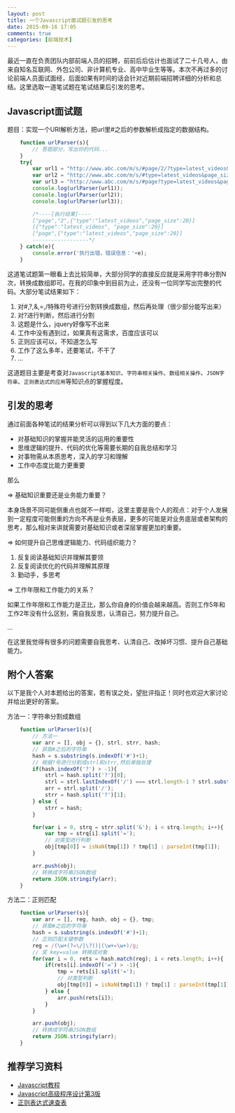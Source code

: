 ```yaml
---
layout: post
title: 一个Javascript面试题引发的思考
date: 2015-09-16 17:05
comments: true
categories: [前端技术]
---
```


最近一直在负责团队内部前端人员的招聘，前前后后估计也面试了二十几号人，由来自知名互联网、外包公司、非计算机专业、高中毕业生等等。本次不再过多的讨论前端人员面试面经，后面如果有时间的话会针对近期前端招聘详细的分析和总结。这里选取一道笔试题在笔试结果后引发的思考。

## Javascript面试题

题目：实现一个URI解析方法，把url里#之后的参数解析成指定的数据结构。

```javascript
    function urlParser(s){
        // 答题部分，写出你的代码...
    }
    try{
        var url1 = "http://www.abc.com/m/s/#page/2/?type=latest_videos&page_size=20";
        var url2 = "http://www.abc.com/m/s/#type=latest_videos&page_size=20";
        var url3 = "http://www.abc.com/m/s/#page?type=latest_videos&page_size=20";
        console.log(urlParser(url1));
        console.log(urlParser(url2));
        console.log(urlParser(url3));

        /*----[执行结果]----
        ["page","2",{"type":"latest_videos","page_size":20}]
        [{"type":"latest_videos", "page_size":20}]
        ["page",{"type":"latest_videos","page_size":20}]
        ------------------*/
    } catch(e){
        console.error('执行出错，错误信息：'+e);
    }
```

这道笔试题第一眼看上去比较简单，大部分同学的直接反应就是采用字符串分割N次，转换成数组即可。在我的印象中到目前为止，还没有一位同学写出完整的代码。大部分笔试结果如下：

<!--more-->

1. 对#,?,&,=,/特殊符号进行分割转换成数组，然后再处理（很少部分能写出来）
2. 对?进行判断，然后进行分割
3. 这题是什么，jquery好像写不出来
4. 工作中没有遇到过，如果真有这需求，百度应该可以
5. 正则应该可以，不知道怎么写
6. 工作了这么多年，还要笔试，不干了
7. ...

这道题目主要是考查对``Javascript基本知识``、``字符串相关操作``、``数组相关操作``、``JSON字符串``、``正则表达式的应用``等知识点的掌握程度。

## 引发的思考

通过前面各种笔试的结果分析可以得到以下几大方面的要点：

- 对基础知识的掌握并能灵活的运用的重要性
- 思维逻辑的提升、代码的优化等需要长期的自我总结和学习
- 对事物需从本质思考，深入的学习和理解
- 工作中态度比能力更重要

那么

=> 基础知识重要还是业务能力重要？

本身场景不同可能侧重点也就不一样啦，这里主要是我个人的观点：对于个人发展到一定程度可能侧重的方向不再是业务表层，更多的可能是对业务底层或者架构的思考，那么相对来讲就需要对基础知识或者深层掌握更加的重要。

=> 如何提升自己思维逻辑能力、代码组织能力？

1. 反复阅读基础知识并理解其要领
2. 反复阅读优化的代码并理解其原理
3. 勤动手，多思考

=> 工作年限和工作能力的关系？

如果工作年限和工作能力是正比，那么你自身的价值会越来越高。否则工作5年和工作2年没有什么区别，需自我反思，认清自己，努力提升自己。

...

在这里我觉得有很多的问题需要自我思考、认清自己、改掉坏习惯、提升自己基础能力。

## 附个人答案

以下是我个人对本题给出的答案，若有误之处，望批评指正！同时也欢迎大家讨论并给出更好的答案。

方法一：字符串分割成数组

```javascript
    function urlParser1(s){
        // 方法一
        var arr = [], obj = {}, strl, strr, hash;
        // 获取#之后的字符串
        hash = s.substring(s.indexOf('#')+1);
        // 根据?号进行分割成strl和strr,然后单独处理
        if(hash.indexOf('?') > -1){
            strl = hash.split('?')[0];
            strl = strl.lastIndexOf('/') === strl.length-1 ? strl.substring(0, strl.length-1) : strl;
            arr = strl.split('/');
            strr = hash.split('?')[1];
        } else {
            strr = hash;
        }

        for(var i = 0, strq = strr.split('&'); i < strq.length; i++){
            var tmp = strq[i].split('=');
            // 对类型进行判断
            obj[tmp[0]] = isNaN(tmp[1]) ? tmp[1] : parseInt(tmp[1]);
        }

        arr.push(obj);
        // 转换成字符串JSON数组
        return JSON.stringify(arr);
    }
```

方法二：正则匹配

```javascript
    function urlParser(s){
        var arr = [], reg, hash, obj = {}, tmp;
        // 获取#之后的字符串
        hash = s.substring(s.indexOf('#')+1);
        // 正则匹配关键参数
        reg = /(\w+(?=\/|\?))|(\w+=\w+)/g;
        // 奖 key=value 转换成对象
        for(var i = 0, rets = hash.match(reg); i < rets.length; i++){
            if(rets[i].indexOf('=') > -1){
                tmp = rets[i].split('=');
                // 对类型判断
                obj[tmp[0]] = isNaN(tmp[1]) ? tmp[1] : parseInt(tmp[1]);
            } else {
                arr.push(rets[i]);
            }
        }

        arr.push(obj);
        // 转换成字符串JSON数组
        return JSON.stringify(arr);
    }
```

## 推荐学习资料

- [Javascript教程](http://www.w3school.com.cn/js/index.asp)
- [Javascript高级程序设计第3版](http://book.douban.com/subject/10546125/)
- [正则表达式速查表](http://www.jb51.net/shouce/jquery1.82/regexp.html)
